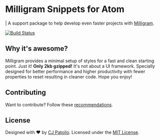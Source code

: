 # Milligram Snippets for Atom

| A support package to help develop even faster projects with [Milligram](http://milligram.github.io).

[![Build Status](https://travis-ci.org/milligram/snippet-atom.svg?branch=master)](https://travis-ci.org/milligram/snippet-atom)


## Why it's awesome?

Milligram provides a minimal setup of styles for a fast and clean starting point. Just it! **Only 2kb gzipped!** It's not about a UI framework. Specially designed for better performance and higher productivity with fewer properties to reset resulting in cleaner code. Hope you enjoy!


## Contributing

Want to contribute? Follow these [recommendations](https://github.com/milligram/milligram/blob/master/contributing.md).


## License

Designed with ♥ by [CJ Patoilo](http://cjpatoilo.com). Licensed under the [MIT License](http://cjpatoilo.mit-license.org).
